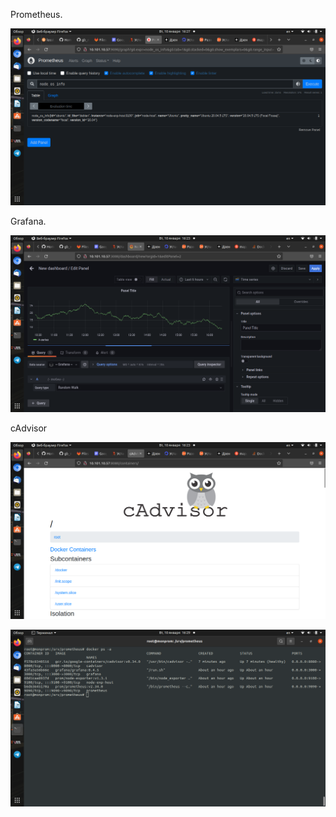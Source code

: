 Prometheus.

![Prometheus](https://github.com/F1nkrek/monitoring/blob/master/dz2/Prometheus.png)

Grafana.

![Grafana](https://github.com/F1nkrek/monitoring/blob/master/dz2/Grafana.png)

cAdvisor

![cAdvisor](https://github.com/F1nkrek/monitoring/blob/master/dz2/cAdvizor.png)

![ps](https://github.com/F1nkrek/monitoring/blob/master/dz2/ps.png)
